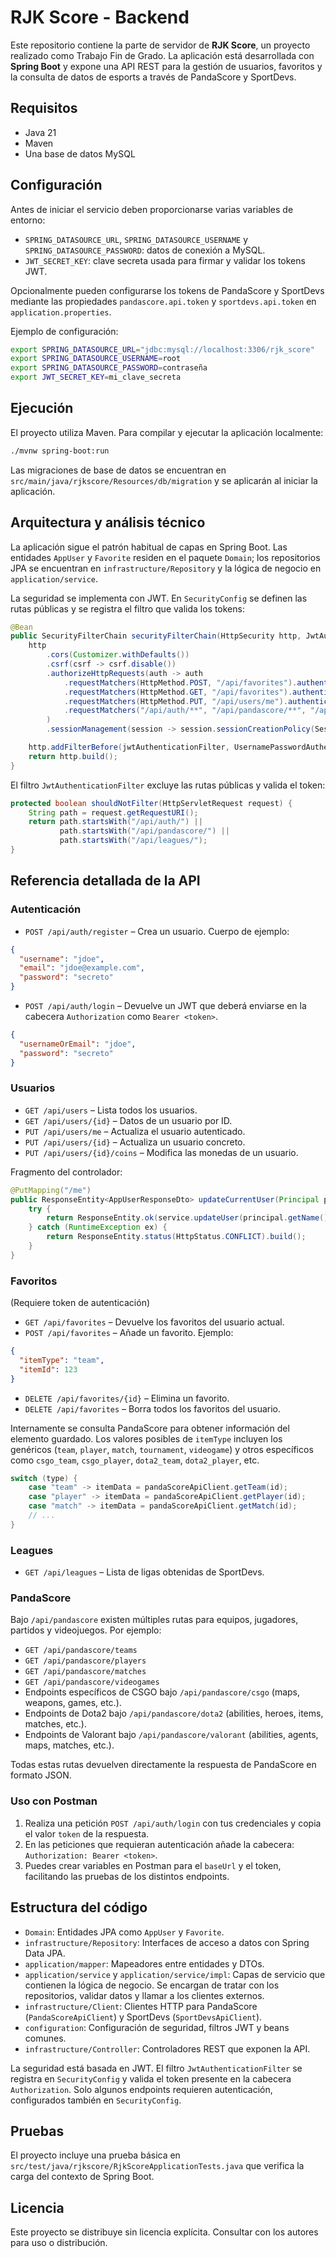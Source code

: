 # RJK Score - Backend

Este repositorio contiene la parte de servidor de **RJK Score**, un proyecto realizado como Trabajo Fin de Grado. La aplicación está desarrollada con **Spring Boot** y expone una API REST para la gestión de usuarios, favoritos y la consulta de datos de esports a través de PandaScore y SportDevs.

## Requisitos

- Java 21
- Maven
- Una base de datos MySQL

## Configuración

Antes de iniciar el servicio deben proporcionarse varias variables de entorno:

- `SPRING_DATASOURCE_URL`, `SPRING_DATASOURCE_USERNAME` y `SPRING_DATASOURCE_PASSWORD`: datos de conexión a MySQL.
- `JWT_SECRET_KEY`: clave secreta usada para firmar y validar los tokens JWT.

Opcionalmente pueden configurarse los tokens de PandaScore y SportDevs mediante las propiedades `pandascore.api.token` y `sportdevs.api.token` en `application.properties`.

Ejemplo de configuración:

```bash
export SPRING_DATASOURCE_URL="jdbc:mysql://localhost:3306/rjk_score"
export SPRING_DATASOURCE_USERNAME=root
export SPRING_DATASOURCE_PASSWORD=contraseña
export JWT_SECRET_KEY=mi_clave_secreta
```

## Ejecución

El proyecto utiliza Maven. Para compilar y ejecutar la aplicación localmente:

```bash
./mvnw spring-boot:run
```

Las migraciones de base de datos se encuentran en `src/main/java/rjkscore/Resources/db/migration` y se aplicarán al iniciar la aplicación.

## Arquitectura y análisis técnico

La aplicación sigue el patrón habitual de capas en Spring Boot. Las entidades `AppUser` y `Favorite` residen en el paquete `Domain`; los repositorios JPA se encuentran en `infrastructure/Repository` y la lógica de negocio en `application/service`.

La seguridad se implementa con JWT. En `SecurityConfig` se definen las rutas públicas y se registra el filtro que valida los tokens:

```java
@Bean
public SecurityFilterChain securityFilterChain(HttpSecurity http, JwtAuthenticationFilter jwtAuthenticationFilter) throws Exception {
    http
        .cors(Customizer.withDefaults())
        .csrf(csrf -> csrf.disable())
        .authorizeHttpRequests(auth -> auth
            .requestMatchers(HttpMethod.POST, "/api/favorites").authenticated()
            .requestMatchers(HttpMethod.GET, "/api/favorites").authenticated()
            .requestMatchers(HttpMethod.PUT, "/api/users/me").authenticated()
            .requestMatchers("/api/auth/**", "/api/pandascore/**", "/api/leagues/**").permitAll()
        )
        .sessionManagement(session -> session.sessionCreationPolicy(SessionCreationPolicy.STATELESS));

    http.addFilterBefore(jwtAuthenticationFilter, UsernamePasswordAuthenticationFilter.class);
    return http.build();
}
```

El filtro `JwtAuthenticationFilter` excluye las rutas públicas y valida el token:

```java
protected boolean shouldNotFilter(HttpServletRequest request) {
    String path = request.getRequestURI();
    return path.startsWith("/api/auth/") ||
           path.startsWith("/api/pandascore/") ||
           path.startsWith("/api/leagues/");
}
```

## Referencia detallada de la API

### Autenticación

- `POST /api/auth/register` – Crea un usuario. Cuerpo de ejemplo:

```json
{
  "username": "jdoe",
  "email": "jdoe@example.com",
  "password": "secreto"
}
```

- `POST /api/auth/login` – Devuelve un JWT que deberá enviarse en la cabecera `Authorization` como `Bearer <token>`.

```json
{
  "usernameOrEmail": "jdoe",
  "password": "secreto"
}
```

### Usuarios

- `GET /api/users` – Lista todos los usuarios.
- `GET /api/users/{id}` – Datos de un usuario por ID.
- `PUT /api/users/me` – Actualiza el usuario autenticado.
- `PUT /api/users/{id}` – Actualiza un usuario concreto.
- `PUT /api/users/{id}/coins` – Modifica las monedas de un usuario.

Fragmento del controlador:

```java
@PutMapping("/me")
public ResponseEntity<AppUserResponseDto> updateCurrentUser(Principal principal, @RequestBody UpdateUserDto dto) {
    try {
        return ResponseEntity.ok(service.updateUser(principal.getName(), dto));
    } catch (RuntimeException ex) {
        return ResponseEntity.status(HttpStatus.CONFLICT).build();
    }
}
```

### Favoritos

(Requiere token de autenticación)

- `GET /api/favorites` – Devuelve los favoritos del usuario actual.
- `POST /api/favorites` – Añade un favorito. Ejemplo:

```json
{
  "itemType": "team",
  "itemId": 123
}
```

- `DELETE /api/favorites/{id}` – Elimina un favorito.
- `DELETE /api/favorites` – Borra todos los favoritos del usuario.

Internamente se consulta PandaScore para obtener información del elemento guardado.
Los valores posibles de `itemType` incluyen los genéricos (`team`, `player`, `match`, `tournament`, `videogame`) y otros específicos como `csgo_team`, `csgo_player`, `dota2_team`, `dota2_player`, etc.

```java
switch (type) {
    case "team" -> itemData = pandaScoreApiClient.getTeam(id);
    case "player" -> itemData = pandaScoreApiClient.getPlayer(id);
    case "match" -> itemData = pandaScoreApiClient.getMatch(id);
    // ...
}
```

### Leagues

- `GET /api/leagues` – Lista de ligas obtenidas de SportDevs.

### PandaScore

Bajo `/api/pandascore` existen múltiples rutas para equipos, jugadores, partidos y videojuegos. Por ejemplo:

- `GET /api/pandascore/teams`
- `GET /api/pandascore/players`
- `GET /api/pandascore/matches`
- `GET /api/pandascore/videogames`
- Endpoints específicos de CSGO bajo `/api/pandascore/csgo` (maps, weapons, games, etc.).
- Endpoints de Dota2 bajo `/api/pandascore/dota2` (abilities, heroes, items, matches, etc.).
- Endpoints de Valorant bajo `/api/pandascore/valorant` (abilities, agents, maps, matches, etc.).

Todas estas rutas devuelven directamente la respuesta de PandaScore en formato JSON.

### Uso con Postman

1. Realiza una petición `POST /api/auth/login` con tus credenciales y copia el valor `token` de la respuesta.
2. En las peticiones que requieran autenticación añade la cabecera:
   `Authorization: Bearer <token>`.
3. Puedes crear variables en Postman para el `baseUrl` y el token, facilitando las pruebas de los distintos endpoints.

## Estructura del código


- `Domain`: Entidades JPA como `AppUser` y `Favorite`.
- `infrastructure/Repository`: Interfaces de acceso a datos con Spring Data JPA.
- `application/mapper`: Mapeadores entre entidades y DTOs.
- `application/service` y `application/service/impl`: Capas de servicio que contienen la lógica de negocio. Se encargan de tratar con los repositorios, validar datos y llamar a los clientes externos.
- `infrastructure/Client`: Clientes HTTP para PandaScore (`PandaScoreApiClient`) y SportDevs (`SportDevsApiClient`).
- `configuration`: Configuración de seguridad, filtros JWT y beans comunes.
- `infrastructure/Controller`: Controladores REST que exponen la API.

La seguridad está basada en JWT. El filtro `JwtAuthenticationFilter` se registra en `SecurityConfig` y valida el token presente en la cabecera `Authorization`. Solo algunos endpoints requieren autenticación, configurados también en `SecurityConfig`.

## Pruebas

El proyecto incluye una prueba básica en `src/test/java/rjkscore/RjkScoreApplicationTests.java` que verifica la carga del contexto de Spring Boot.

## Licencia

Este proyecto se distribuye sin licencia explícita. Consultar con los autores para uso o distribución.

